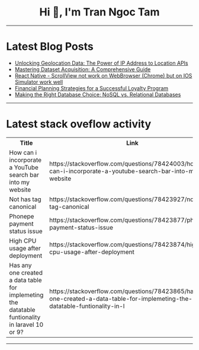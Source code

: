 <h1 align="center">Hi 👋, I'm Tran Ngoc Tam</h1>

---

# Latest Blog Posts 
<!-- BLOG-POST-LIST:START -->
- [Unlocking Geolocation Data: The Power of IP Address to Location APIs](https://dev.to/martinbaldwin127/unlocking-geolocation-data-the-power-of-ip-address-to-location-apis-35eb)
- [Mastering Dataset Acquisition: A Comprehensive Guide](https://dev.to/rishabhjaincodes/mastering-dataset-acquisition-a-comprehensive-guide-e54)
- [React Native - ScrollView not work on WebBrowser &lpar;Chrome&rpar; but on IOS Simulator work well](https://dev.to/nunosaa/react-native-scrollview-not-work-on-webbrowser-chrome-but-on-ios-simulator-work-well-2012)
- [Financial Planning Strategies for a Successful Loyalty Program](https://dev.to/zinrelo/financial-planning-strategies-for-a-successful-loyalty-program-ai5)
- [Making the Right Database Choice: NoSQL vs. Relational Databases](https://dev.to/yogini16/making-the-right-database-choice-nosql-vs-relational-databases-148d)
<!-- BLOG-POST-LIST:END -->

---

# Latest stack oveflow activity
<table>
  <tr><th>Title</th><th>Link</th></tr>
  <!-- STACKOVERFLOW:START --><tr><td>How can i incorporate a YouTube search bar into my website</td><td>https://stackoverflow.com/questions/78424003/how-can-i-incorporate-a-youtube-search-bar-into-my-website</td></tr><tr><td>Not has tag canonical</td><td>https://stackoverflow.com/questions/78423927/not-has-tag-canonical</td></tr><tr><td>Phonepe payment status issue</td><td>https://stackoverflow.com/questions/78423877/phonepe-payment-status-issue</td></tr><tr><td>High CPU usage after deployment</td><td>https://stackoverflow.com/questions/78423874/high-cpu-usage-after-deployment</td></tr><tr><td>Has any one created a data table for implemeting the datatable funtionality in laravel 10 or 9?</td><td>https://stackoverflow.com/questions/78423865/has-any-one-created-a-data-table-for-implemeting-the-datatable-funtionality-in-l</td></tr><!-- STACKOVERFLOW:END -->
</table>

---


